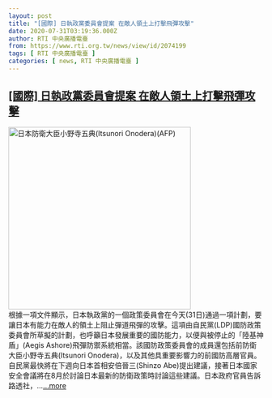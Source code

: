 ```yaml
---
layout: post
title: "[國際] 日執政黨委員會提案 在敵人領土上打擊飛彈攻擊"
date: 2020-07-31T03:19:36.000Z
author: RTI 中央廣播電臺
from: https://www.rti.org.tw/news/view/id/2074199
tags: [ RTI 中央廣播電臺 ]
categories: [ news, RTI 中央廣播電臺 ]
---
```

<!--1596165576000-->
[[國際] 日執政黨委員會提案 在敵人領土上打擊飛彈攻擊](https://www.rti.org.tw/news/view/id/2074199)
------

<div>
<img src="https://static.rti.org.tw/assets/thumbnails/2017/08/07/139763384445340.JPG" width="360" alt="日本防衛大臣小野寺五典(Itsunori Onodera)(AFP)" title="日本防衛大臣小野寺五典(Itsunori Onodera)(AFP)"><br>根據一項文件顯示，日本執政黨的一個政策委員會在今天(31日)通過一項計劃，要讓日本有能力在敵人的領土上阻止彈道飛彈的攻擊。這項由自民黨(LDP)國防政策委員會所草擬的計劃，也呼籲日本發展重要的國防能力，以便與被停止的「陸基神盾」(Aegis Ashore)飛彈防禦系統相當。該國防政策委員會的成員還包括前防衛大臣小野寺五典(Itsunori Onodera)，以及其他具重要影響力的前國防高層官員。自民黨最快將在下週向日本首相安倍晉三(Shinzo Abe)提出建議，接著日本國家安全會議將在8月於討論日本最新的防衛政策時討論這些建議。日本政府官員告訴路透社，...<a target="_blank" href="https://www.rti.org.tw/news/view/id/2074199">...more</a>
</div>
